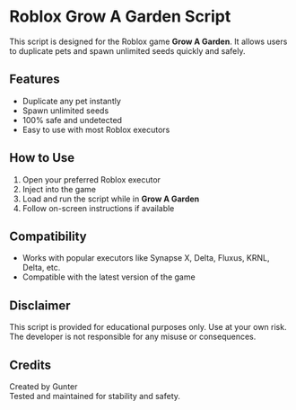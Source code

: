 # Roblox Grow A Garden Script

This script is designed for the Roblox game **Grow A Garden**. It allows users to duplicate pets and spawn unlimited seeds quickly and safely.

## Features

- Duplicate any pet instantly  
- Spawn unlimited seeds  
- 100% safe and undetected  
- Easy to use with most Roblox executors

## How to Use

1. Open your preferred Roblox executor  
2. Inject into the game  
3. Load and run the script while in **Grow A Garden**  
4. Follow on-screen instructions if available

## Compatibility

- Works with popular executors like Synapse X, Delta, Fluxus, KRNL, Delta, etc.  
- Compatible with the latest version of the game

## Disclaimer

This script is provided for educational purposes only. Use at your own risk. The developer is not responsible for any misuse or consequences.

## Credits

Created by Gunter  
Tested and maintained for stability and safety.
